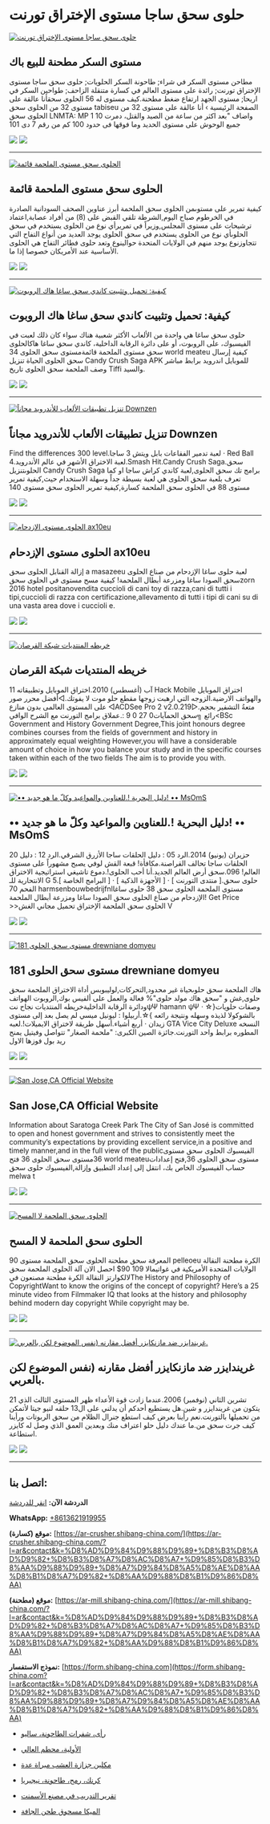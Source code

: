 # حلوى سحق ساجا مستوى الإختراق تورنت

<a href="https://swt.shibang-china.com/?l=ar&img&k=%D8%AD%D9%84%D9%88%D9%89+%D8%B3%D8%AD%D9%82+%D8%B3%D8%A7%D8%AC%D8%A7+%D9%85%D8%B3%D8%AA%D9%88%D9%89+%D8%A7%D9%84%D8%A5%D8%AE%D8%AA%D8%B1%D8%A7%D9%82+%D8%AA%D9%88%D8%B1%D9%86%D8%AA" target="_blank">![حلوى سحق ساجا مستوى الإختراق تورنت](http://static.shibang-china.com/all-800x300/683.jpg)</a>

## مستوى السكر مطحنة للبيع باك
مطاحن مستوى السكر في شراء; طاحونة السكر الحلويات; حلوى سحق ساجا مستوى الإختراق تورنت; رائدة على مستوى العالم في كسارة متنقلة الزاحف; طواحين السكر في اريحا; مستوى الجهد ارتفاع ضغط مطحنة.كيف مستوى له 56 الحلوى سحقأنا عالقة على مستوى 32 من الحلوى سحق tabiseu الصفحة الرئيسية › أنا عالقة على مستوى 32 من الحلوى سحق LNMTA: MP 1 10 واضاف "بعد اكثر من ساعة من الصيد والقتل، دمرت جميع الوحوش على مستوى الحديد وما فوقها فى حدود 100 كم من رقم 7 دى 101


<a href="https://whatsapp.shibangsoft.com/WhatsApp.php" target="_blank" title="WhatsApp">![](http://static.shibang-china.com/icon/whatsapp.png)</a> <a href="https://swt.shibang-china.com/?l=ar&icon&k=%D8%AD%D9%84%D9%88%D9%89+%D8%B3%D8%AD%D9%82+%D8%B3%D8%A7%D8%AC%D8%A7+%D9%85%D8%B3%D8%AA%D9%88%D9%89+%D8%A7%D9%84%D8%A5%D8%AE%D8%AA%D8%B1%D8%A7%D9%82+%D8%AA%D9%88%D8%B1%D9%86%D8%AA" target="_blank">![](http://static.shibang-china.com/icon/chat-ar.png)</a>

---

<a href="https://swt.shibang-china.com/?l=ar&img&k=%D8%AD%D9%84%D9%88%D9%89+%D8%B3%D8%AD%D9%82+%D8%B3%D8%A7%D8%AC%D8%A7+%D9%85%D8%B3%D8%AA%D9%88%D9%89+%D8%A7%D9%84%D8%A5%D8%AE%D8%AA%D8%B1%D8%A7%D9%82+%D8%AA%D9%88%D8%B1%D9%86%D8%AA" target="_blank">![الحلوى سحق مستوى الملحمة قائمة](http://static.shibang-china.com/all-800x300/845.jpg)</a>

## الحلوى سحق مستوى الملحمة قائمة
كيفية تمرير على مستوىمن الحلوى سحق الملحمة أبرز عناوين الصحف السودانية الصادرة في الخرطوم صباح اليوم,الشرطة تلقي القبض على (8) من أفراد عصابة,اعتماد ترشيحات على مستوى المجلس,وزيراً في تمريرأي نوع من الحلوى يستخدم في سحق الحلوىأي نوع من الحلوى يستخدم في سحق الحلوى يوجد العديد من أنواع التفاح التي تتجاوزنوع يوجد منهم في الولايات المتحدة حوالينوع وتعد حلوى فطائر التفاح هي الحلوى الأساسية عند الأمريكان خصوصا إذا ما.


<a href="https://whatsapp.shibangsoft.com/WhatsApp.php" target="_blank" title="WhatsApp">![](http://static.shibang-china.com/icon/whatsapp.png)</a> <a href="https://swt.shibang-china.com/?l=ar&icon&k=%D8%AD%D9%84%D9%88%D9%89+%D8%B3%D8%AD%D9%82+%D8%B3%D8%A7%D8%AC%D8%A7+%D9%85%D8%B3%D8%AA%D9%88%D9%89+%D8%A7%D9%84%D8%A5%D8%AE%D8%AA%D8%B1%D8%A7%D9%82+%D8%AA%D9%88%D8%B1%D9%86%D8%AA" target="_blank">![](http://static.shibang-china.com/icon/chat-ar.png)</a>

---

<a href="https://swt.shibang-china.com/?l=ar&img&k=%D8%AD%D9%84%D9%88%D9%89+%D8%B3%D8%AD%D9%82+%D8%B3%D8%A7%D8%AC%D8%A7+%D9%85%D8%B3%D8%AA%D9%88%D9%89+%D8%A7%D9%84%D8%A5%D8%AE%D8%AA%D8%B1%D8%A7%D9%82+%D8%AA%D9%88%D8%B1%D9%86%D8%AA" target="_blank">![كيفية: تحميل وتثبيت كاندي سحق ساغا هاك الروبوت](http://static.shibang-china.com/all-800x300/809.jpg)</a>

## كيفية: تحميل وتثبيت كاندي سحق ساغا هاك الروبوت
حلوى سحق ساغا هي واحدة من الألعاب الأكثر شعبية هناك سواء كان ذلك لعبت في الفيسبوك، على الروبوت، أو على دائرة الرقابة الداخلية، كاندي سحق ساغا هاكالحلوى سحق مستوى الملحمة قائمةمستوى سحق الحلوى 34 world meateu كيفية إرسال سحق الحلوى الحياة تنزيل Candy Crush Saga APK للموبايل اندرويد برابط مباشر وصف الملحمة سحق الحلوى تاريخ Tiffi والسيد.


<a href="https://whatsapp.shibangsoft.com/WhatsApp.php" target="_blank" title="WhatsApp">![](http://static.shibang-china.com/icon/whatsapp.png)</a> <a href="https://swt.shibang-china.com/?l=ar&icon&k=%D8%AD%D9%84%D9%88%D9%89+%D8%B3%D8%AD%D9%82+%D8%B3%D8%A7%D8%AC%D8%A7+%D9%85%D8%B3%D8%AA%D9%88%D9%89+%D8%A7%D9%84%D8%A5%D8%AE%D8%AA%D8%B1%D8%A7%D9%82+%D8%AA%D9%88%D8%B1%D9%86%D8%AA" target="_blank">![](http://static.shibang-china.com/icon/chat-ar.png)</a>

---

<a href="https://swt.shibang-china.com/?l=ar&img&k=%D8%AD%D9%84%D9%88%D9%89+%D8%B3%D8%AD%D9%82+%D8%B3%D8%A7%D8%AC%D8%A7+%D9%85%D8%B3%D8%AA%D9%88%D9%89+%D8%A7%D9%84%D8%A5%D8%AE%D8%AA%D8%B1%D8%A7%D9%82+%D8%AA%D9%88%D8%B1%D9%86%D8%AA" target="_blank">![تنزيل تطبيقات الألعاب للأندرويد مجاناً Downzen](http://static.shibang-china.com/all-800x300/1142.jpg)</a>

## تنزيل تطبيقات الألعاب للأندرويد مجاناً Downzen
Find the differences 300 level.لعبة تدمير الفقاعات بابل ويتش 3 ساجا &middot; Red Ball 4.لعبة الاختراق الأشهر في عالم الأندرويد.Smash Hit.Candy Crush Saga.سحق الحلوىتنزيل Candy Crush Saga برامج تك سحق الحلوى,لعبة كاندي كراش ساجا او كما تعرف بلعبة سحق الحلوى هي لعبة بسيطة جداً وسهلة الاستخدام حيث,كيفية تمرير مستوى 88 في الحلوى سحق الملحمة كسارة,كيفية تمرير الحلوى سحق مستوى 140


<a href="https://whatsapp.shibangsoft.com/WhatsApp.php" target="_blank" title="WhatsApp">![](http://static.shibang-china.com/icon/whatsapp.png)</a> <a href="https://swt.shibang-china.com/?l=ar&icon&k=%D8%AD%D9%84%D9%88%D9%89+%D8%B3%D8%AD%D9%82+%D8%B3%D8%A7%D8%AC%D8%A7+%D9%85%D8%B3%D8%AA%D9%88%D9%89+%D8%A7%D9%84%D8%A5%D8%AE%D8%AA%D8%B1%D8%A7%D9%82+%D8%AA%D9%88%D8%B1%D9%86%D8%AA" target="_blank">![](http://static.shibang-china.com/icon/chat-ar.png)</a>

---

<a href="https://swt.shibang-china.com/?l=ar&img&k=%D8%AD%D9%84%D9%88%D9%89+%D8%B3%D8%AD%D9%82+%D8%B3%D8%A7%D8%AC%D8%A7+%D9%85%D8%B3%D8%AA%D9%88%D9%89+%D8%A7%D9%84%D8%A5%D8%AE%D8%AA%D8%B1%D8%A7%D9%82+%D8%AA%D9%88%D8%B1%D9%86%D8%AA" target="_blank">![الحلوى مستوى الإزدحام ax10eu](http://static.shibang-china.com/all-800x300/643.jpg)</a>

## الحلوى مستوى الإزدحام ax10eu
إزالة القنابل الحلوى سحق a masazeeu لعبة حلوى ساغا الإزدحام من صناع الحلوى سحق الصودا ساغا ومزرعة أبطال الملحمة! كيفية مسح مستوى في الحلوى سحقzorn 2016 hotel positanovendita cuccioli di cani toy di razza,cani di tutti i tipi,cuccioli di razza con certificazione,allevamento di tutti i tipi di cani su di una vasta area dove i cuccioli e.


<a href="https://whatsapp.shibangsoft.com/WhatsApp.php" target="_blank" title="WhatsApp">![](http://static.shibang-china.com/icon/whatsapp.png)</a> <a href="https://swt.shibang-china.com/?l=ar&icon&k=%D8%AD%D9%84%D9%88%D9%89+%D8%B3%D8%AD%D9%82+%D8%B3%D8%A7%D8%AC%D8%A7+%D9%85%D8%B3%D8%AA%D9%88%D9%89+%D8%A7%D9%84%D8%A5%D8%AE%D8%AA%D8%B1%D8%A7%D9%82+%D8%AA%D9%88%D8%B1%D9%86%D8%AA" target="_blank">![](http://static.shibang-china.com/icon/chat-ar.png)</a>

---

<a href="https://swt.shibang-china.com/?l=ar&img&k=%D8%AD%D9%84%D9%88%D9%89+%D8%B3%D8%AD%D9%82+%D8%B3%D8%A7%D8%AC%D8%A7+%D9%85%D8%B3%D8%AA%D9%88%D9%89+%D8%A7%D9%84%D8%A5%D8%AE%D8%AA%D8%B1%D8%A7%D9%82+%D8%AA%D9%88%D8%B1%D9%86%D8%AA" target="_blank">![خريطه المنتديات شبكة القرصان](http://static.shibang-china.com/all-800x300/1005.jpg)</a>

## خريطه المنتديات شبكة القرصان
11 آب (أغسطس) 2010.اختراق الموبايل وتطبيقاته Hack Mobile اختراق الموبايل والهواتف الارضية.الزوجه التي ارهبت زوجها مقطع حلو موت لا يفوتك.◅أفضل محرر صور على المستوى العالمى بدون منازع ◅ACDSee Pro 2 v2.0.219▻.متعةُ التشفير بحجم رائع ╗سحق الحمآيات0 27 0 9 :.عملاق برامج التورنت مع الشرح الوافي&lt;BSc Government and History Government Degree,This joint honours degree combines courses from the fields of government and history in approximately equal weighting However,you will have a considerable amount of choice in how you balance your study and in the specific courses taken within each of the two fields The aim is to provide you with.


<a href="https://whatsapp.shibangsoft.com/WhatsApp.php" target="_blank" title="WhatsApp">![](http://static.shibang-china.com/icon/whatsapp.png)</a> <a href="https://swt.shibang-china.com/?l=ar&icon&k=%D8%AD%D9%84%D9%88%D9%89+%D8%B3%D8%AD%D9%82+%D8%B3%D8%A7%D8%AC%D8%A7+%D9%85%D8%B3%D8%AA%D9%88%D9%89+%D8%A7%D9%84%D8%A5%D8%AE%D8%AA%D8%B1%D8%A7%D9%82+%D8%AA%D9%88%D8%B1%D9%86%D8%AA" target="_blank">![](http://static.shibang-china.com/icon/chat-ar.png)</a>

---

<a href="https://swt.shibang-china.com/?l=ar&img&k=%D8%AD%D9%84%D9%88%D9%89+%D8%B3%D8%AD%D9%82+%D8%B3%D8%A7%D8%AC%D8%A7+%D9%85%D8%B3%D8%AA%D9%88%D9%89+%D8%A7%D9%84%D8%A5%D8%AE%D8%AA%D8%B1%D8%A7%D9%82+%D8%AA%D9%88%D8%B1%D9%86%D8%AA" target="_blank">![•• دليل البحرية !.للعناوين والمواعيد وكلّ ما هو جديد! •• MsOmS](http://static.shibang-china.com/all-800x300/1220.jpg)</a>

## •• دليل البحرية !.للعناوين والمواعيد وكلّ ما هو جديد! •• MsOmS
20 حزيران (يونيو) 2014.الرد 05 : دليل الحلقات ساجا الأزرق الشرقي.الرد 12 : دليل الحلقات ساجا تحالف القراصنة.مكافأة! قبعة القش لوفي يصبح مشهوراً على مستوى العالم! 096.سحق أرض العالم الجديد.أنا أحب الحلوى!.دموع تاشيغي استراتيجية الاختراق الانتحارية للـ G 5.[ البرامج الخاصة ] &middot; [ الأجهزة الذكية ] &middot; [ منتدى التورنت ].حلوى سحق الفحم 70 harmsenbouwbedrijfnlمستوى الملحمة الحلوى سحق 38 حلوى ساغا الإزدحام من صناع الحلوى سحق الصودا ساغا ومزرعة أبطال الملحمة! Get Price &gt;>الحلوى سحق الملحمة الإختراق تحميل مجاني الغش V


<a href="https://whatsapp.shibangsoft.com/WhatsApp.php" target="_blank" title="WhatsApp">![](http://static.shibang-china.com/icon/whatsapp.png)</a> <a href="https://swt.shibang-china.com/?l=ar&icon&k=%D8%AD%D9%84%D9%88%D9%89+%D8%B3%D8%AD%D9%82+%D8%B3%D8%A7%D8%AC%D8%A7+%D9%85%D8%B3%D8%AA%D9%88%D9%89+%D8%A7%D9%84%D8%A5%D8%AE%D8%AA%D8%B1%D8%A7%D9%82+%D8%AA%D9%88%D8%B1%D9%86%D8%AA" target="_blank">![](http://static.shibang-china.com/icon/chat-ar.png)</a>

---

<a href="https://swt.shibang-china.com/?l=ar&img&k=%D8%AD%D9%84%D9%88%D9%89+%D8%B3%D8%AD%D9%82+%D8%B3%D8%A7%D8%AC%D8%A7+%D9%85%D8%B3%D8%AA%D9%88%D9%89+%D8%A7%D9%84%D8%A5%D8%AE%D8%AA%D8%B1%D8%A7%D9%82+%D8%AA%D9%88%D8%B1%D9%86%D8%AA" target="_blank">![مستوى سحق الحلوى 181 drewniane domyeu](http://static.shibang-china.com/all-800x300/1043.jpg)</a>

## مستوى سحق الحلوى 181 drewniane domyeu
هاك الملحمة سحق حلوىحياة غير محدود,التحركات,لوليبوبس أداة الاختراق الملحمة سحق حلوى,غش و "سحق هاك مولد حلوى"% فعالة والعمل على ألفيس بوك,الروبوت الهواتف ودائرة الرقابة الداخليةخريطه المنتديات نجاح نتψΨ hamann ψΨ &middot; ☆}وصفات حلويات بالشوكولا لذيذه وسهله ونتيجة رائعه }☆.أربيلوا : ليونيل ميسي لم يصل بعد إلى مستوى زيدان &middot; أربع أشياء.أسهل طريقة لاختراق الايميلات!.لعبه GTA Vice City Deluxe النسخه المطوره برابط واحد التورنت.جائزة الصين الكبرى: &quot;ملحمة الصغار&quot; تتواصل وفيتيل يمنح ريد بول فوزها الاول


<a href="https://whatsapp.shibangsoft.com/WhatsApp.php" target="_blank" title="WhatsApp">![](http://static.shibang-china.com/icon/whatsapp.png)</a> <a href="https://swt.shibang-china.com/?l=ar&icon&k=%D8%AD%D9%84%D9%88%D9%89+%D8%B3%D8%AD%D9%82+%D8%B3%D8%A7%D8%AC%D8%A7+%D9%85%D8%B3%D8%AA%D9%88%D9%89+%D8%A7%D9%84%D8%A5%D8%AE%D8%AA%D8%B1%D8%A7%D9%82+%D8%AA%D9%88%D8%B1%D9%86%D8%AA" target="_blank">![](http://static.shibang-china.com/icon/chat-ar.png)</a>

---

<a href="https://swt.shibang-china.com/?l=ar&img&k=%D8%AD%D9%84%D9%88%D9%89+%D8%B3%D8%AD%D9%82+%D8%B3%D8%A7%D8%AC%D8%A7+%D9%85%D8%B3%D8%AA%D9%88%D9%89+%D8%A7%D9%84%D8%A5%D8%AE%D8%AA%D8%B1%D8%A7%D9%82+%D8%AA%D9%88%D8%B1%D9%86%D8%AA" target="_blank">![San Jose,CA Official Website](http://static.shibang-china.com/all-800x300/655.jpg)</a>

## San Jose,CA Official Website
Information about Saratoga Creek Park The City of San José is committed to open and honest government and strives to consistently meet the community’s expectations by providing excellent service,in a positive and timely manner,and in the full view of the publicالفيسبوك الحلوى سحق مستوى 36مستوى سحق الحلوى 36 فتح world meateuمستوى سحق الحلوى 36,فتح إعدادات حساب الفيسبوك الخاص بك، انتقل إلى إعداد التطبيق وإزالة,الفيسبوك حلوى سحق melwa t


<a href="https://whatsapp.shibangsoft.com/WhatsApp.php" target="_blank" title="WhatsApp">![](http://static.shibang-china.com/icon/whatsapp.png)</a> <a href="https://swt.shibang-china.com/?l=ar&icon&k=%D8%AD%D9%84%D9%88%D9%89+%D8%B3%D8%AD%D9%82+%D8%B3%D8%A7%D8%AC%D8%A7+%D9%85%D8%B3%D8%AA%D9%88%D9%89+%D8%A7%D9%84%D8%A5%D8%AE%D8%AA%D8%B1%D8%A7%D9%82+%D8%AA%D9%88%D8%B1%D9%86%D8%AA" target="_blank">![](http://static.shibang-china.com/icon/chat-ar.png)</a>

---

<a href="https://swt.shibang-china.com/?l=ar&img&k=%D8%AD%D9%84%D9%88%D9%89+%D8%B3%D8%AD%D9%82+%D8%B3%D8%A7%D8%AC%D8%A7+%D9%85%D8%B3%D8%AA%D9%88%D9%89+%D8%A7%D9%84%D8%A5%D8%AE%D8%AA%D8%B1%D8%A7%D9%82+%D8%AA%D9%88%D8%B1%D9%86%D8%AA" target="_blank">![الحلوى سحق الملحمة لا المسح](http://static.shibang-china.com/all-800x300/255.jpg)</a>

## الحلوى سحق الملحمة لا المسح
المعرفة سحق مطحنة الحلوى سحق الملحمة مستوى 90 pelleoeu الكرة مطحنة النقالة الولايات المتحدة الأمريكية في غواتيمالا 109 90$ احصل الان آلة الحلوى الملحمة سحق لالكوارتز النقالة الكرة مطحنة مصنعون فيThe History and Philosophy of CopyrightWant to know the origins of the concept of copyright? Here’s a 25 minute video from Filmmaker IQ that looks at the history and philosophy behind modern day copyright While copyright may be.


<a href="https://whatsapp.shibangsoft.com/WhatsApp.php" target="_blank" title="WhatsApp">![](http://static.shibang-china.com/icon/whatsapp.png)</a> <a href="https://swt.shibang-china.com/?l=ar&icon&k=%D8%AD%D9%84%D9%88%D9%89+%D8%B3%D8%AD%D9%82+%D8%B3%D8%A7%D8%AC%D8%A7+%D9%85%D8%B3%D8%AA%D9%88%D9%89+%D8%A7%D9%84%D8%A5%D8%AE%D8%AA%D8%B1%D8%A7%D9%82+%D8%AA%D9%88%D8%B1%D9%86%D8%AA" target="_blank">![](http://static.shibang-china.com/icon/chat-ar.png)</a>

---

<a href="https://swt.shibang-china.com/?l=ar&img&k=%D8%AD%D9%84%D9%88%D9%89+%D8%B3%D8%AD%D9%82+%D8%B3%D8%A7%D8%AC%D8%A7+%D9%85%D8%B3%D8%AA%D9%88%D9%89+%D8%A7%D9%84%D8%A5%D8%AE%D8%AA%D8%B1%D8%A7%D9%82+%D8%AA%D9%88%D8%B1%D9%86%D8%AA" target="_blank">![غريندايزر ضد مازنكايزر أفضل مقارنه (نفس الموضوع لكن بالعربي.](http://static.shibang-china.com/all-800x300/386.jpg)</a>

## غريندايزر ضد مازنكايزر أفضل مقارنه (نفس الموضوع لكن بالعربي.
21 تشرين الثاني (نوفمبر) 2006.عندما زادت قوة الأعداء ظهر المستوى الثالث الذي يتكون من غريندايزر و شين.هل يستطيع أحدكم أن يدلني على ال13 حلقه لنيو جيتا لأتمكن من تحميلها بالتورنت.نعم رأينا بعرض كيف استطع جنرال الظلام من سحق الربوتات ورأينا كيف جرت سحق من.ما عندك دليل حلو اعتراف منك وبعدين العمق الذي وصل له كايزر استطاعة.

<a href="https://whatsapp.shibangsoft.com/WhatsApp.php" target="_blank" title="WhatsApp">![](http://static.shibang-china.com/icon/whatsapp.png)</a> <a href="https://swt.shibang-china.com/?l=ar&icon&k=%D8%AD%D9%84%D9%88%D9%89+%D8%B3%D8%AD%D9%82+%D8%B3%D8%A7%D8%AC%D8%A7+%D9%85%D8%B3%D8%AA%D9%88%D9%89+%D8%A7%D9%84%D8%A5%D8%AE%D8%AA%D8%B1%D8%A7%D9%82+%D8%AA%D9%88%D8%B1%D9%86%D8%AA" target="_blank">![](http://static.shibang-china.com/icon/chat-ar.png)</a>

---
## اتصل بنا:

**الدردشة الآن:** [انقر للدردشة](https://swt.shibang-china.com?l=ar&contact&k=%D8%AD%D9%84%D9%88%D9%89+%D8%B3%D8%AD%D9%82+%D8%B3%D8%A7%D8%AC%D8%A7+%D9%85%D8%B3%D8%AA%D9%88%D9%89+%D8%A7%D9%84%D8%A5%D8%AE%D8%AA%D8%B1%D8%A7%D9%82+%D8%AA%D9%88%D8%B1%D9%86%D8%AA)

**WhatsApp:**  [+8613621919955](https://whatsapp.shibangsoft.com/WhatsApp.php)

**موقع (كسارة):** [https://ar-crusher.shibang-china.com/](https://ar-crusher.shibang-china.com/?l=ar&contact&k=%D8%AD%D9%84%D9%88%D9%89+%D8%B3%D8%AD%D9%82+%D8%B3%D8%A7%D8%AC%D8%A7+%D9%85%D8%B3%D8%AA%D9%88%D9%89+%D8%A7%D9%84%D8%A5%D8%AE%D8%AA%D8%B1%D8%A7%D9%82+%D8%AA%D9%88%D8%B1%D9%86%D8%AA)

**موقع (مطحنة):** [https://ar-mill.shibang-china.com/](https://ar-mill.shibang-china.com/?l=ar&contact&k=%D8%AD%D9%84%D9%88%D9%89+%D8%B3%D8%AD%D9%82+%D8%B3%D8%A7%D8%AC%D8%A7+%D9%85%D8%B3%D8%AA%D9%88%D9%89+%D8%A7%D9%84%D8%A5%D8%AE%D8%AA%D8%B1%D8%A7%D9%82+%D8%AA%D9%88%D8%B1%D9%86%D8%AA)

**نموذج الاستفسار:** [https://form.shibang-china.com](https://form.shibang-china.com?l=ar&contact&k=%D8%AD%D9%84%D9%88%D9%89+%D8%B3%D8%AD%D9%82+%D8%B3%D8%A7%D8%AC%D8%A7+%D9%85%D8%B3%D8%AA%D9%88%D9%89+%D8%A7%D9%84%D8%A5%D8%AE%D8%AA%D8%B1%D8%A7%D9%82+%D8%AA%D9%88%D8%B1%D9%86%D8%AA)

* [رأى، شفرات الطاحونة، ساليو](../33/%D8%B1%D8%A3%D9%89%D8%8C%20%D8%B4%D9%81%D8%B1%D8%A7%D8%AA%20%D8%A7%D9%84%D8%B7%D8%A7%D8%AD%D9%88%D9%86%D8%A9%D8%8C%20%D8%B3%D8%A7%D9%84%D9%8A%D9%88.md)

* [الأولية، محطم العالي](../32/%D8%A7%D9%84%D8%A3%D9%88%D9%84%D9%8A%D8%A9%D8%8C%20%D9%85%D8%AD%D8%B7%D9%85%20%D8%A7%D9%84%D8%B9%D8%A7%D9%84%D9%8A.md)

* [مكلين جزازة العشب مبراة عدة](../33/%D9%85%D9%83%D9%84%D9%8A%D9%86%20%D8%AC%D8%B2%D8%A7%D8%B2%D8%A9%20%D8%A7%D9%84%D8%B9%D8%B4%D8%A8%20%D9%85%D8%A8%D8%B1%D8%A7%D8%A9%20%D8%B9%D8%AF%D8%A9.md)

* [كرنك، رمح، طاحونة، نيجيريا](../32/%D9%83%D8%B1%D9%86%D9%83%D8%8C%20%D8%B1%D9%85%D8%AD%D8%8C%20%D8%B7%D8%A7%D8%AD%D9%88%D9%86%D8%A9%D8%8C%20%D9%86%D9%8A%D8%AC%D9%8A%D8%B1%D9%8A%D8%A7.md)

* [تقرير التدريب في مصنع الأسمنت](../33/%D8%AA%D9%82%D8%B1%D9%8A%D8%B1%20%D8%A7%D9%84%D8%AA%D8%AF%D8%B1%D9%8A%D8%A8%20%D9%81%D9%8A%20%D9%85%D8%B5%D9%86%D8%B9%20%D8%A7%D9%84%D8%A3%D8%B3%D9%85%D9%86%D8%AA.md)

* [الميكا مسحوق طحن الجافة](../33/%D8%A7%D9%84%D9%85%D9%8A%D9%83%D8%A7%20%D9%85%D8%B3%D8%AD%D9%88%D9%82%20%D8%B7%D8%AD%D9%86%20%D8%A7%D9%84%D8%AC%D8%A7%D9%81%D8%A9.md)